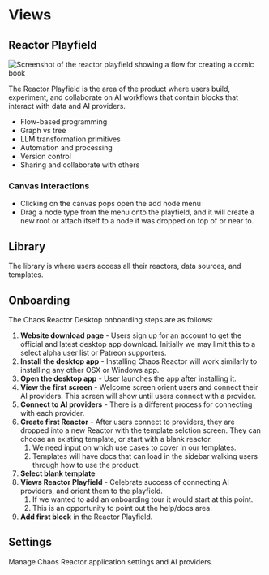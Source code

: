 # Views

## Reactor Playfield

![Screenshot of the reactor playfield showing a flow for creating a comic book](https://p129.p0.n0.cdn.getcloudapp.com/items/4gueKxWv/71f3ae22-2836-417a-a43c-8b294ccf0e0e.png?v=e1784bd6a6c18bfbe4e70c8a7e0ccb95 "Reactor Playfield screenshot")

The Reactor Playfield is the area of the product where users build, experiment, and collaborate on AI workflows that contain blocks that interact with data and AI providers. 
* Flow-based programming
* Graph vs tree
* LLM transformation primitives 
* Automation and processing
* Version control
* Sharing and collaborate with others
### Canvas Interactions
* Clicking on the canvas pops open the add node menu
* Drag a node type from the menu onto the playfield, and it will create a new root or attach itself to a node it was dropped on top of or near to. 

## Library
The library is where users access all their reactors, data sources, and templates.

## Onboarding
The Chaos Reactor Desktop onboarding steps are as follows:
1. **Website download page** - Users sign up for an account to get the official and latest desktop app download. Initially we may limit this to a select alpha user list or Patreon supporters. 
2. **Install the desktop app** - Installing Chaos Reactor will work similarly to installing any other OSX or Windows app.
3. **Open the desktop app** - User launches the app after installing it.
4. **View the first screen** - Welcome screen orient users and connect their AI providers. This screen will show until users connect with a provider.
5. **Connect to AI providers** - There is a different process for connecting with each provider.
6. **Create first Reactor** - After users connect to providers, they are dropped into a new Reactor with the template selction screen. They can choose an existing template, or start with a blank reactor.
	1. We need input on which use cases to cover in our templates. 
	2. Templates will have docs that can load in the sidebar walking users through how to use the product.
7. **Select blank template**
8. **Views Reactor Playfield** - Celebrate success of connecting AI providers, and orient them to the playfield.
	1. If we wanted to add an onboarding tour it would start at this point. 
	2. This is an opportunity to point out the help/docs area. 
9. **Add first block** in the Reactor Playfield.

## Settings
Manage Chaos Reactor application settings and AI providers. 